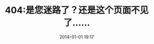 ﻿---
layout: page
title: "404:是您迷路了？还是这个页面不见了……"
date: 2014-01-01 19:17
comments: false
sharing: false
footer: false
---
<script type="text/javascript" src="http://www.qq.com/404/search_children,js" charset="utf-8></script>